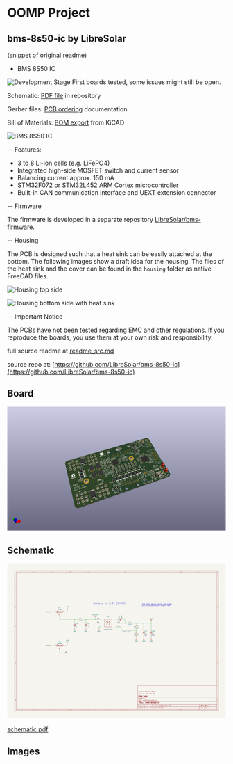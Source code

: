 # OOMP Project  
## bms-8s50-ic  by LibreSolar  
  
(snippet of original readme)  
  
- BMS 8S50 IC  
  
![Development Stage](https://img.shields.io/badge/development%20stage-beta-orange.svg) First boards tested, some issues might still be open.  
  
Schematic: [PDF file](bms-8s50-ic.pdf) in repository  
  
Gerber files: [PCB ordering](http://libre.solar/docs/pcb_ordering) documentation  
  
Bill of Materials: [BOM export](http://libre.solar/docs/bom) from KiCAD  
  
![BMS 8S50 IC](bms-8s50-ic.jpg)  
  
-- Features:  
  
- 3 to 8 Li-ion cells (e.g. LiFePO4)  
- Integrated high-side MOSFET switch and current sensor  
- Balancing current approx. 150 mA  
- STM32F072 or STM32L452 ARM Cortex microcontroller  
- Built-in CAN communication interface and UEXT extension connector  
  
-- Firmware  
  
The firmware is developed in a separate repository [LibreSolar/bms-firmware](https://github.com/LibreSolar/bms-firmware).  
  
-- Housing  
  
The PCB is designed such that a heat sink can be easily attached at the bottom. The following images show a draft idea for the housing. The files of the heat sink and the cover can be found in the `housing` folder as native FreeCAD files.  
  
![Housing top side](housing/top.png)  
  
![Housing bottom side with heat sink](housing/bottom.png)  
  
-- Important Notice  
  
The PCBs have not been tested regarding EMC and other regulations. If you reproduce the boards, you use them at your own risk and responsibility.  
  
  full source readme at [readme_src.md](readme_src.md)  
  
source repo at: [https://github.com/LibreSolar/bms-8s50-ic](https://github.com/LibreSolar/bms-8s50-ic)  
## Board  
  
[![working_3d.png](working_3d_600.png)](working_3d.png)  
## Schematic  
  
[![working_schematic.png](working_schematic_600.png)](working_schematic.png)  
  
[schematic pdf](working_schematic.pdf)  
## Images  
